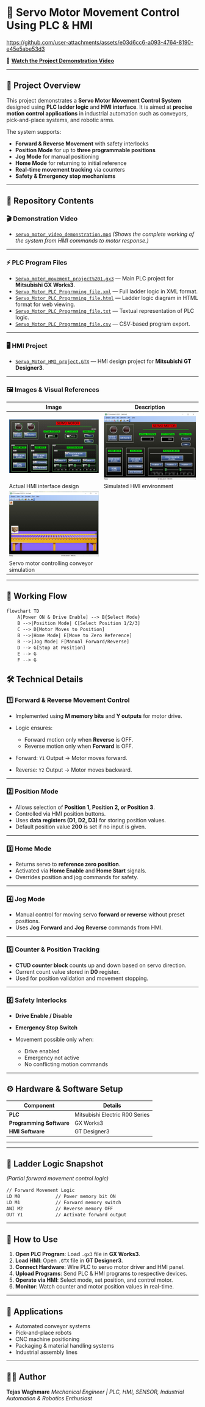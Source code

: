 # 🚀 Servo Motor Movement Control Using PLC & HMI











https://github.com/user-attachments/assets/e03d6cc6-a093-4764-8190-e45e5abe53d3






🎥 **[Watch the Project Demonstration Video](https://github.com/tejascw/Servo-Motor-control_Project_Using_PLC-HMI/blob/main/servo_motor_video_demonstration.mp4)**




---

## 📖 Project Overview

This project demonstrates a **Servo Motor Movement Control System** designed using **PLC ladder logic** and **HMI interface**.
It is aimed at **precise motion control applications** in industrial automation such as conveyors, pick-and-place systems, and robotic arms.

The system supports:

* **Forward & Reverse Movement** with safety interlocks
* **Position Mode** for up to **three programmable positions**
* **Jog Mode** for manual positioning
* **Home Mode** for returning to initial reference
* **Real-time movement tracking** via counters
* **Safety & Emergency stop mechanisms**

---

## 📂 Repository Contents

### 🎬 **Demonstration Video**

* [`servo_motor_video_demonstration.mp4`](./servo_motor_video_demonstration.mp4)
  *(Shows the complete working of the system from HMI commands to motor response.)*

---

### ⚡ **PLC Program Files**

* [`Servo_moter_movement_project%201.gx3`](https://github.com/tejascw/Servo-Motor-control_Project_Using_PLC-HMI/blob/main/./Servo_moter_movement_project%201.gx3) — Main PLC project for **Mitsubishi GX Works3**.
* [`Servo_Motor_PLC_Progrmming_file.xml`](https://github.com/tejascw/Servo-Motor-control_Project_Using_PLC-HMI/blob/main//Servo_Motor_PLC_Progrmming_file.xml) — Full ladder logic in XML format.
* [`Servo_Motor_PLC_Progrmming_file.html`](https://github.com/tejascw/Servo-Motor-control_Project_Using_PLC-HMI/blob/main//Servo_Motor_PLC_Progrmming_file.html) — Ladder logic diagram in HTML format for web viewing.
* [`Servo_Motor_PLC_Progrmming_file.txt`](https://github.com/tejascw/Servo-Motor-control_Project_Using_PLC-HMI/blob/main//Servo_Motor_PLC_Progrmming_file.txt) — Textual representation of PLC logic.
* [`Servo_Motor_PLC_Progrmming_file.csv`](https://github.com/tejascw/Servo-Motor-control_Project_Using_PLC-HMI/blob/main//Servo_Motor_PLC_Progrmming_file.csv) — CSV-based program export.

---

### 🖥 **HMI Project**

* [`Servo_Motor_HMI_project.GTX`](https://github.com/tejascw/Servo-Motor-control_Project_Using_PLC-HMI/blob/main//Servo_Motor_HMI_project.GTX) — HMI design project for **Mitsubishi GT Designer3**.

---

### 🖼 **Images & Visual References**

| Image                                                                                      | Description                                 |
| ------------------------------------------------------------------------------------------ | ------------------------------------------- |
| ![Servo Motor HMI](https://github.com/tejascw/Servo-Motor-control_Project_Using_PLC-HMI/blob/main/Servo_Motor_HMI.jpg)                |         ![Simulated Servo HMI](https://github.com/tejascw/Servo-Motor-control_Project_Using_PLC-HMI/blob/main/Simulated_Servo_HMI.jpg)          |
| Actual HMI interface design| Simulated HMI environment |
| ![Servo Motor Conveyor Simulation](https://github.com/tejascw/Servo-Motor-control_Project_Using_PLC-HMI/blob/main/Servo(Conveyor)_Motor_Movement_Simulation%20.jpg) | 
| Servo motor controlling conveyor simulation  |

---

## 🔄 Working Flow

```mermaid
flowchart TD
    A[Power ON & Drive Enable] --> B{Select Mode}
    B -->|Position Mode| C[Select Position 1/2/3]
    C --> D[Motor Moves to Position]
    B -->|Home Mode| E[Move to Zero Reference]
    B -->|Jog Mode| F[Manual Forward/Reverse]
    D --> G[Stop at Position]
    E --> G
    F --> G
```


## 🛠 Technical Details

### **1️⃣ Forward & Reverse Movement Control**

* Implemented using **M memory bits** and **Y outputs** for motor drive.
* Logic ensures:

  * Forward motion only when **Reverse** is OFF.
  * Reverse motion only when **Forward** is OFF.
* Forward: `Y1` Output → Motor moves forward.
* Reverse: `Y2` Output → Motor moves backward.

---

### **2️⃣ Position Mode**

* Allows selection of **Position 1, Position 2, or Position 3**.
* Controlled via HMI position buttons.
* Uses **data registers (D1, D2, D3)** for storing position values.
* Default position value **200** is set if no input is given.

---

### **3️⃣ Home Mode**

* Returns servo to **reference zero position**.
* Activated via **Home Enable** and **Home Start** signals.
* Overrides position and jog commands for safety.

---

### **4️⃣ Jog Mode**

* Manual control for moving servo **forward or reverse** without preset positions.
* Uses **Jog Forward** and **Jog Reverse** commands from HMI.

---

### **5️⃣ Counter & Position Tracking**

* **CTUD counter block** counts up and down based on servo direction.
* Current count value stored in **D0** register.
* Used for position validation and movement stopping.

---

### **6️⃣ Safety Interlocks**

* **Drive Enable / Disable**
* **Emergency Stop Switch**
* Movement possible only when:

  * Drive enabled
  * Emergency not active
  * No conflicting motion commands

---

## ⚙ Hardware & Software Setup

| Component                | Details                             |
| ------------------------ | ----------------------------------- |
| **PLC**                  | Mitsubishi Electric R00 Series      |
| **Programming Software** | GX Works3                           |
| **HMI Software**         | GT Designer3                        |


---


---

## 📜 Ladder Logic Snapshot

*(Partial forward movement control logic)*

```plaintext
// Forward Movement Logic
LD M0             // Power memory bit ON
LD M1             // Forward memory switch
ANI M2            // Reverse memory OFF
OUT Y1            // Activate forward output
```

[](https://drive.google.com/file/d/15Aqu7le0woJv72qmGnAa7W5TQT06NAls/view?usp=drive_link)


---

## 🚀 How to Use

1. **Open PLC Program**: Load `.gx3` file in **GX Works3**.
2. **Load HMI**: Open `.GTX` file in **GT Designer3**.
3. **Connect Hardware**: Wire PLC to servo motor driver and HMI panel.
4. **Upload Programs**: Send PLC & HMI programs to respective devices.
5. **Operate via HMI**: Select mode, set position, and control motor.
6. **Monitor**: Watch counter and motor position values in real-time.

---

## 📌 Applications

* Automated conveyor systems
* Pick-and-place robots
* CNC machine positioning
* Packaging & material handling systems
* Industrial assembly lines

---

## 👨‍💻 Author

**Tejas Waghmare**
*Mechanical Engineer | PLC, HMI, SENSOR, Industrial Automation & Robotics Enthusiast*









